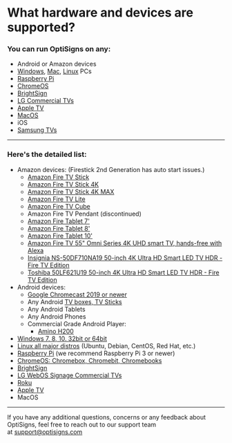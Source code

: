 # What hardware and devices are supported?

### You can run OptiSigns on any:

* Android or Amazon devices
* [Windows](https://support.optisigns.com/hc/en-us/articles/360034379293), [Mac](https://support.optisigns.com/hc/en-us/articles/360041501494), [Linux](https://support.optisigns.com/hc/en-us/articles/360034379573) PCs
* [Raspberry Pi](https://support.optisigns.com/hc/en-us/articles/360034379693)
* [ChromeOS](https://support.optisigns.com/hc/en-us/articles/360054033374)
* [BrightSign](https://support.optisigns.com/hc/en-us/articles/5090125683219)
* [LG Commercial TVs](https://support.optisigns.com/hc/en-us/articles/4414496579475)
* [Apple TV](https://support.optisigns.com/hc/en-us/articles/6636047009427)
* [MacOS](https://support.optisigns.com/hc/en-us/articles/360041501494)
* iOS
* [Samsung TVs](https://support.optisigns.com/hc/en-us/articles/11116333259283)

---

### Here's the detailed list:

* Amazon devices: (Firestick 2nd Generation has auto start issues.)
  + [Amazon Fire TV Stick](https://amzn.to/2OpqL0m)
  + [Amazon Fire TV Stick 4K](https://amzn.to/32dQWzc)
  + [Amazon Fire TV Stick 4K MAX](https://amzn.to/32dQWzchttps://www.amazon.com/fire-tv-stick-4k-max-with-alexa-voice-remote/dp/B08MQZXN1X)
  + [Amazon Fire TV Lite](https://amzn.to/3fyCnwY)
  + [Amazon Fire TV Cube](https://amzn.to/2Owuppo)
  + Amazon Fire TV Pendant (discontinued)
  + [Amazon Fire Tablet 7'](https://amzn.to/30c38xW)
  + [Amazon Fire Tablet 8'](https://amzn.to/2OCpNOl)
  + [Amazon Fire Tablet 10'](https://amzn.to/3fzy69C)
  + [Amazon Fire TV 55" Omni Series 4K UHD smart TV, hands-free with Alexa](https://amzn.to/3naLQwW)
  + [Insignia NS-50DF710NA19 50-inch 4K Ultra HD Smart LED TV HDR - Fire TV Edition](https://amzn.to/3QyZ18p)
  + [Toshiba 50LF621U19 50-inch 4K Ultra HD Smart LED TV HDR - Fire TV Edition](https://amzn.to/3ODmZhf)
* Android devices:
  + [Google Chromecast 2019 or newer](https://www.bestbuy.com/site/chromecast-with-google-tv-hd-snow/6517336.p?skuId=6517336)
  + Any Android [TV boxes, TV Sticks](https://www.amazon.com/s?k=android+box&ref=nb_sb_noss_2)
  + Any Android Tablets
  + Any Android Phones
  + Commercial Grade Android Player:  
    - [Amino H200](https://digitalsignage.amino.tv/hardware/)
* [Windows 7, 8, 10. 32bit or 64bit](https://support.optisigns.com/hc/en-us/articles/360034379293)
* [Linux all major distros](https://support.optisigns.com/hc/en-us/articles/360034379573) (Ubuntu, Debian, CentOS, Red Hat, etc.)
* [Raspberry Pi](https://support.optisigns.com/hc/en-us/articles/360034379693) (we recommend Raspberry Pi 3 or newer)
* [ChromeOS: Chromebox, Chromebit, Chromebooks](https://support.optisigns.com/hc/en-us/articles/360054033374)
* [BrightSign](https://support.optisigns.com/hc/en-us/articles/5090125683219)
* [LG WebOS Signage Commercial TVs](https://support.optisigns.com/hc/en-us/articles/4414496579475)
* [Roku](https://support.optisigns.com/hc/en-us/articles/360039566974)
* [Apple TV](https://support.optisigns.com/hc/en-us/articles/6636047009427)
* MacOS

---

If you have any additional questions, concerns or any feedback about OptiSigns, feel free to reach out to our support team at [support@optisigns.com](mailto:support@optisigns.com)